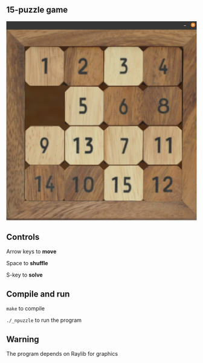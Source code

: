 ## 15-puzzle game

![Alt text](/ass/ui.jpg?raw=true "UI")

## Controls
Arrow keys to **move**

Space to **shuffle**

S-key to **solve**

## Compile and run
`make` to compile

`./_npuzzle` to run the program

## Warning

The program depends on Raylib for graphics